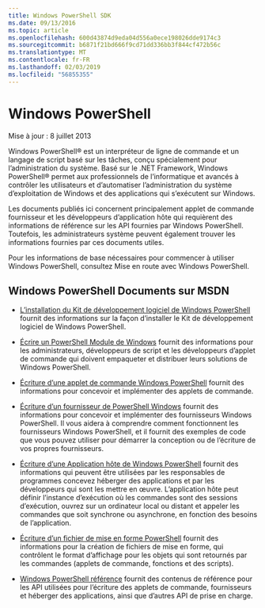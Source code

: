 ```yaml
---
title: Windows PowerShell SDK
ms.date: 09/13/2016
ms.topic: article
ms.openlocfilehash: 600d43874d9eda04d556a0ece198026dde9174c3
ms.sourcegitcommit: b6871f21bd666f9cd71dd336bb3f844cf472b56c
ms.translationtype: MT
ms.contentlocale: fr-FR
ms.lasthandoff: 02/03/2019
ms.locfileid: "56855355"
---
```

# <a name="windows-powershell"></a>Windows PowerShell

Mise à jour : 8 juillet 2013

Windows PowerShell® est un interpréteur de ligne de commande et un langage de script basé sur les tâches, conçu spécialement pour l’administration du système. Basé sur le .NET Framework, Windows PowerShell® permet aux professionnels de l’informatique et avancés à contrôler les utilisateurs et d’automatiser l’administration du système d’exploitation de Windows et des applications qui s’exécutent sur Windows.

Les documents publiés ici concernent principalement applet de commande fournisseur et les développeurs d’application hôte qui requièrent des informations de référence sur les API fournies par Windows PowerShell.
Toutefois, les administrateurs système peuvent également trouver les informations fournies par ces documents utiles.

Pour les informations de base nécessaires pour commencer à utiliser Windows PowerShell, consultez Mise en route avec Windows PowerShell.

## <a name="windows-powershell-documents-on-msdn"></a>Windows PowerShell Documents sur MSDN

- [L’installation du Kit de développement logiciel de Windows PowerShell](https://msdn.microsoft.com/en-us/library/ff458115.aspx) fournit des informations sur la façon d’installer le Kit de développement logiciel de Windows PowerShell.

- [Écrire un PowerShell Module de Windows](./module/writing-a-windows-powershell-module.md) fournit des informations pour les administrateurs, développeurs de script et les développeurs d’applet de commande qui doivent empaqueter et distribuer leurs solutions de Windows PowerShell.

- [Écriture d’une applet de commande Windows PowerShell](./cmdlet/writing-a-windows-powershell-cmdlet.md) fournit des informations pour concevoir et implémenter des applets de commande.

- [Écriture d’un fournisseur de PowerShell Windows](./provider/writing-a-windows-powershell-provider.md) fournit des informations pour concevoir et implémenter des fournisseurs Windows PowerShell. Il vous aidera à comprendre comment fonctionnent les fournisseurs Windows PowerShell, et il fournit des exemples de code que vous pouvez utiliser pour démarrer la conception ou de l’écriture de vos propres fournisseurs.

- [Écriture d’une Application hôte de Windows PowerShell](./hosting/writing-a-windows-powershell-host-application.md) fournit des informations qui peuvent être utilisées par les responsables de programmes concevez héberger des applications et par les développeurs qui sont les mettre en œuvre. L’application hôte peut définir l’instance d’exécution où les commandes sont des sessions d’exécution, ouvrez sur un ordinateur local ou distant et appeler les commandes que soit synchrone ou asynchrone, en fonction des besoins de l’application.

- [Écriture d’un fichier de mise en forme PowerShell](./format/writing-a-powershell-formatting-file.md) fournit des informations pour la création de fichiers de mise en forme, qui contrôlent le format d’affichage pour les objets qui sont retournés par les commandes (applets de commande, fonctions et des scripts).

- [Windows PowerShell référence](./windows-powershell-reference.md) fournit des contenus de référence pour les API utilisées pour l’écriture des applets de commande, fournisseurs et héberger des applications, ainsi que d’autres API de prise en charge.
